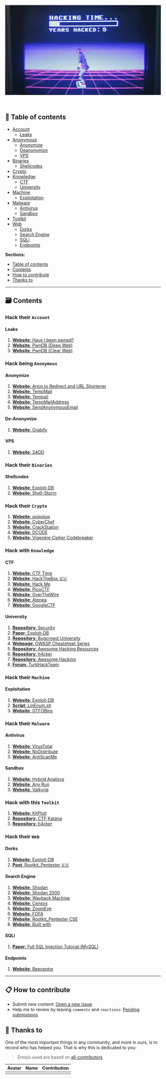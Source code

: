 <h2 align="center">
  <img src=".github/hacking.gif" alt="KungFury" width="600">
  <br>
  <br>
</h2>

## 📜 Table of contents

* [Account](#hack-their-account)
    * [Leaks](#leaks)
* [Anonymous](#hack-being-anonymous)
    * [Anonymize](#anonymize)
    * [Deanonymize](#deanonymize)
    * [VPS](#vps)
* [Binaries](#hack-their-binaries)
    * [Shellcodes](#shellcodes)
* [Crypto](#hack-their-crypto)
* [Knowledge](#hack-with-knowledge)
    * [CTF](#ctf)
    * [University](#university)
* [Machine](#hack-their-machine)
    * [Exploitation](#exploitation)
* [Malware](#hack-their-malware)
    * [Antivirus](#antivirus)
    * [Sandbox](#sandbox)
* [Toolkit](#hack-with-this-toolkit)
* [Web](#hack-their-web)
    * [Dorks](#dorks)
    * [Search Engine](#search-engine)
    * [SQLi](#sqli)
    * [Endpoints](#endpoints)

**Sections:**

* [Table of contents](#📜-table-of-contents)
* [Contents](#🗃️-contents)
* [How to contribute](#📋-how-to-contribute)
* [Thanks to](#🎉-thanks-to)

---

## 🗃️ Contents

### Hack their `Account`

#### Leaks

1. [**Website**: Have I been pwned?](https://haveibeenpwned.com/)
1. [**Website**: PwnDB (Deep Web)](https://pwndb2am4tzkvold.onion)
1. [**Website**: PwnDB (Clear Web)](https://pwndb2am4tzkvold.tor2web.io/)


### Hack being `Anonymous`

#### Anonymize

1. [**Website**: Anon.to Redirect and URL Shortener](https://anon.to/)
1. [**Website**: TempMail](https://temp-mail.org/)
1. [**Website**: Tempail](https://tempail.com/)
1. [**Website**: TempMailAddress](https://www.tempmailaddress.com/)
1. [**Website**: SendAnonymousEmail](http://www.sendanonymousemail.net/)

#### De-Anonymize

1. [**Website**: Grabify](https://grabify.link/)

#### VPS

1. [**Website**: SADD](https://sadd.io/)


### Hack their `Binaries`

#### Shellcodes

1. [**Website**: Exploit-DB](https://www.exploit-db.com/shellcodes)
1. [**Website**: Shell-Storm](http://shell-storm.org/shellcode/)


### Hack their `Crypto`

1. [**Website**: quipqiup](https://quipqiup.com/)
1. [**Website**: CyberChef](https://gchq.github.io/CyberChef/)
1. [**Website**: CrackStation](https://crackstation.net/)
1. [**Website**: DCODE](https://www.dcode.fr/)
1. [**Website**: Vigenère Cipher Codebreaker](https://www.mygeocachingprofile.com/codebreaker.vigenerecipher.aspx)


### Hack with `Knowledge`

#### CTF

1. [**Website**: CTF Time](https://ctftime.org/)
1. [**Website**: HackTheBox 🇪🇺](https://www.hackthebox.eu/)
1. [**Website**: Hack Me](https://hack.me/)
1. [**Website**: PicoCTF](https://picoctf.com/)
1. [**Website**: OverTheWire](https://overthewire.org/wargames/)
1. [**Website**: Atenea](https://atenea.ccn-cert.cni.es/)
1. [**Website**: GoogleCTF](https://capturetheflag.withgoogle.com/)

#### University

1. [**Repository**: Security](https://github.com/sushant747/security)
1. [**Paper**: Exploit-DB](https://www.exploit-db.com/papers)
1. [**Repository**: Bugcrowd University](https://github.com/bugcrowd/bugcrowd_university)
1. [**Webpage**: OWASP Cheatsheet Series](https://cheatsheetseries.owasp.org/)
1. [**Repository**: Awesome Hacking Resources](https://github.com/vitalysim/Awesome-Hacking-Resources)
1. [**Repository**: h4cker](https://github.com/The-Art-of-Hacking/h4cker)
1. [**Repository**: Awesome Hacking](https://github.com/Hack-with-Github/Awesome-Hacking)
1. [**Forum**: TurkHackTeam](https://translate.google.com/translate?sl=tr&tl=en&u=https%3A%2F%2Fwww.turkhackteam.org%2Fguncel-aciklar%2F)


### Hack their `Machine`

#### Exploitation

1. [**Website**: Exploit-DB](https://www.exploit-db.com/)
1. [**Script**: LinEnum.sh](https://github.com/rebootuser/LinEnum)
1. [**Website**: GTFOBins](https://gtfobins.github.io/)


### Hack their `Malware`

#### Antivirus

1. [**Website**: VirusTotal](https://www.virustotal.com/)
1. [**Website**: NoDistribute](https://nodistribute.com/)
1. [**Website**: AntiScanMe](https://antiscan.me/)

#### Sandbox

1. [**Website**: Hybrid Analisys](https://www.hybrid-analysis.com/)
1. [**Website**: Any Run](https://app.any.run/)
1. [**Website**: Valkyrie](https://valkyrie.comodo.com/)


### Hack with this `Toolkit`

1. [**Website**: KitPloit](https://www.kitploit.com/)
1. [**Repository**: CTF Katana](https://github.com/JohnHammond/ctf-katana)
1. [**Repository**: h4cker](https://github.com/The-Art-of-Hacking/h4cker)


### Hack their `Web`

#### Dorks

1. [**Website**: Exploit-DB](https://www.exploit-db.com/google-hacking-database)
1. [**Post**: Rootkit_Pentester 🇪🇸](https://underc0de.org/foro/profile/?area=showposts;sa=topics;u=63386)

#### Search Engine

1. [**Website**: Shodan](https://www.shodan.io/)
1. [**Website**: Shodan 2000](https://2000.shodan.io/)
1. [**Website**: Wayback Machine](https://archive.org/)
1. [**Website**: Censys](https://censys.io/)
1. [**Website**: ZoomEye](https://www.zoomeye.org/)
1. [**Website**: FOFA](https://fofa.so/)
1. [**Website**: Rootkit_Pentester CSE](https://cse.google.com/cse?cx=012209864558240645678:orirysy9yqk)
1. [**Website**: Built with](https://builtwith.com/)


#### SQLi

1. [**Paper**: Full SQL Injection Tutorial (MySQL)](https://www.exploit-db.com/papers/13045)

#### Endpoints

1. [**Website**: Beeceptor](https://beeceptor.com/)

---

## 📋 How to contribute

+ Submit new content: [Open a new issue](https://github.com/cosasdepuma/hack-their-x/issues/new/choose)
+ Help me to review by leaving `comments` and `reactions`: [Pending submissions](https://github.com/cosasdepuma/hack-their-x/issues)


## 🎉 Thanks to

One of the most important things in any community, and more in ours, is to record who has helped you. That is why this is dedicated to you:

> Emojis used are based on [all-contributors](https://github.com/all-contributors/all-contributors)

| Avatar | Name | Contribution |
| --- | --- | --- |
| | | |
